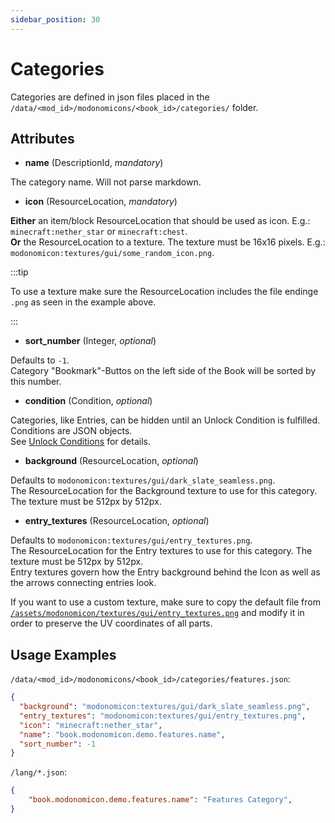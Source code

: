 ```yaml
---
sidebar_position: 30
---
```


# Categories

Categories are defined in json files placed in the `/data/<mod_id>/modonomicons/<book_id>/categories/` folder. 

## Attributes

* **name** (DescriptionId, _mandatory_)

The category name. Will not parse markdown.

* **icon** (ResourceLocation, _mandatory_)

**Either** an item/block ResourceLocation that should be used as icon. E.g.:  `minecraft:nether_star` or `minecraft:chest`.  
**Or** the ResourceLocation to a texture. The texture must be 16x16 pixels. E.g.:  `modonomicon:textures/gui/some_random_icon.png`. 

:::tip

To use a texture make sure the ResourceLocation includes the file endinge `.png` as seen in the example above.

::: 

* **sort_number** (Integer, _optional_)

Defaults to `-1`.   
Category "Bookmark"-Buttos on the left side of the Book will be sorted by this number.

* **condition** (Condition, _optional_)

Categories, like Entries, can be hidden until an Unlock Condition is fulfilled. Conditions are JSON objects.  
See [Unlock Conditions](../unlock-conditions/unlock-conditions) for details.

* **background** (ResourceLocation, _optional_)

Defaults to `modonomicon:textures/gui/dark_slate_seamless.png`.   
The ResourceLocation for the Background texture to use for this category. The texture must be 512px by 512px.

* **entry_textures** (ResourceLocation, _optional_)

Defaults to `modonomicon:textures/gui/entry_textures.png`.   
The ResourceLocation for the Entry textures to use for this category. The texture must be 512px by 512px.   
Entry textures govern how the Entry background behind the Icon as well as the arrows connecting entries look.   

If you want to use a custom texture, make sure to copy the default file from [`/assets/modonomicon/textures/gui/entry_textures.png`](https://github.com/klikli-dev/modonomicon/blob/version/1.19/src/main/resources/assets/modonomicon/textures/gui/entry_textures.png) and modify it in order to preserve the UV coordinates of all parts.

## Usage Examples

`/data/<mod_id>/modonomicons/<book_id>/categories/features.json`:

```json 
{
  "background": "modonomicon:textures/gui/dark_slate_seamless.png",
  "entry_textures": "modonomicon:textures/gui/entry_textures.png",
  "icon": "minecraft:nether_star",
  "name": "book.modonomicon.demo.features.name",
  "sort_number": -1
}
```

`/lang/*.json`:
```json
{
    "book.modonomicon.demo.features.name": "Features Category",
}
```